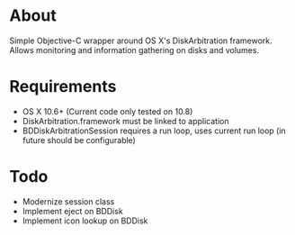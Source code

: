 About
=======
Simple Objective-C wrapper around OS X's DiskArbitration framework. Allows monitoring and information gathering on disks and volumes.

Requirements
=======

* OS X 10.6+ (Current code only tested on 10.8)
* DiskArbitration.framework must be linked to application
* BDDiskArbitrationSession requires a run loop, uses current run loop (in future should be configurable)

Todo
=======

* Modernize session class
* Implement eject on BDDisk
* Implement icon lookup on BDDisk
